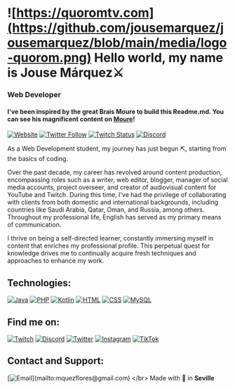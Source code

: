 # ![https://quoromtv.com](https://github.com/jousemarquez/jousemarquez/blob/main/media/logo-quorom.png) Hello world, my name is Jouse Márquez⚔️
### Web Developer
#### I've been inspired by the great Brais Moure to build this Readme.md. You can see his magnificent content on [Moure](https://github.com/mouredev)!

[![Website](https://img.shields.io/website?down_color=lightgrey&down_message=offline&style=social&up_color=blue&up_message=visit&url=https%3A%2F%2Fquoromtv.com%2F)](https://www.quoromtv.com)
[![Twitter Follow](https://img.shields.io/twitter/follow/quoromtv?style=social)](https://twitter.com/quoromtv)
[![Twitch Status](https://img.shields.io/twitch/status/quoromtv?style=social)](https://twitch.com/quoromtv)
[![Discord](https://img.shields.io/discord/245280601609994240?style=social&label=Discord&logo=discord)](https://discord.gg/pSWQXPr)

As a Web Development student, my journey has just begun ⛏️, starting from the basics of coding.

Over the past decade, my career has revolved around content production, encompassing roles such as a writer, web editor, blogger, manager of social media accounts, project overseer, and creator of audiovisual content for YouTube and Twitch. During this time, I've had the privilege of collaborating with clients from both domestic and international backgrounds, including countries like Saudi Arabia, Qatar, Oman, and Russia, among others. Throughout my professional life, English has served as my primary means of communication.

I thrive on being a self-directed learner, constantly immersing myself in content that enriches my professional profile. This perpetual quest for knowledge drives me to continually acquire fresh techniques and approaches to enhance my work.

## Technologies:

[![Java](https://img.shields.io/badge/Java-007396?style=for-the-badge&logo=java&logoColor=white&labelColor=101010)]()
[![PHP](https://img.shields.io/badge/PHP-FF2100?style=for-the-badge&logo=html&logoColor=white&labelColor=101010)]()
[![Kotlin](https://img.shields.io/badge/Kotlin-9146FF?style=for-the-badge&logo=html&logoColor=white&labelColor=101010)]()
[![HTML](https://img.shields.io/badge/HTML-FF215F?style=for-the-badge&logo=html&logoColor=white&labelColor=101010)]()
[![CSS](https://img.shields.io/badge/CSS-FFCA28?style=for-the-badge&logo=css&logoColor=white&labelColor=101010)]()
[![MySQL](https://img.shields.io/badge/MySQL-4479A1?style=for-the-badge)]()<br>

## Find me on:

[![Twitch](https://img.shields.io/badge/Twitch-quoromtv-9146FF?style=for-the-badge&logo=twitch&logoColor=white&labelColor=101010)](https://twitch.com/quoromtv)
[![Discord](https://img.shields.io/badge/Discord-quoromtv-5865F2?style=for-the-badge&logo=discord&logoColor=white&labelColor=101010)](https://discord.gg/pSWQXPr)
[![Twitter](https://img.shields.io/badge/Twitter-@quoromtv-1DA1F2?style=for-the-badge&logo=twitter&logoColor=white&labelColor=101010)](https://twitter.com/quoromtv)
[![Instagram](https://img.shields.io/badge/Instagram-@quoromtv-E4405F?style=for-the-badge&logo=instagram&logoColor=white&labelColor=101010)](https://www.instagram.com/quoromtv)
[![TikTok](https://img.shields.io/badge/TikTok-@quoromtv-69C9D0?style=for-the-badge&logo=tiktok&logoColor=white&labelColor=101010)](https://www.tiktok.com/@quoromtv)

## Contact and Support:

[![Email](https://img.shields.io/badge/mquezflores@gmail.com-personal_email_(slow_response)-D14836?style=for-the-badge&logo=gmail&logoColor=white&labelColor=101010)](mailto:mquezflores@gmail.com)
</br>
Made with 💜 in **Seville**
